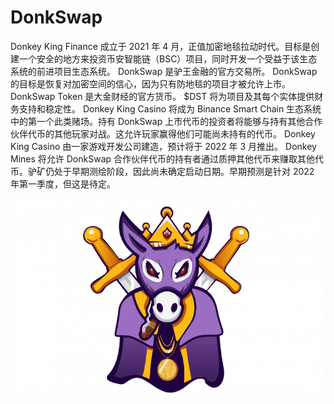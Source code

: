 # DonkSwap

Donkey King Finance 成立于 2021 年 4 月，正值加密地毯拉动时代。目标是创建一个安全的地方来投资币安智能链（BSC）项目，同时开发一个受益于该生态系统的前进项目生态系统。
DonkSwap 是驴王金融的官方交易所。 DonkSwap 的目标是恢复对加密空间的信心，因为只有防地毯的项目才被允许上市。
DonkSwap Token 是大金财经的官方货币。 $DST 将为项目及其每个实体提供财务支持和稳定性。
Donkey King Casino 将成为 Binance Smart Chain 生态系统中的第一个此类赌场。持有 DonkSwap 上市代币的投资者将能够与持有其他合作伙伴代币的其他玩家对战。这允许玩家赢得他们可能尚未持有的代币。 Donkey King Casino 由一家游戏开发公司建造，预计将于 2022 年 3 月推出。
Donkey Mines 将允许 DonkSwap 合作伙伴代币的持有者通过质押其他代币来赚取其他代币。驴矿仍处于早期测绘阶段，因此尚未确定启动日期。早期预测是针对 2022 年第一季度，但这是待定。

![donkswap-dapp-exchanges-bsc-image1-500x315_f4eff5990d8c49d869f5175266217af8](donkswap-dapp-exchanges-bsc-image1-500x315_f4eff5990d8c49d869f5175266217af8.png)
